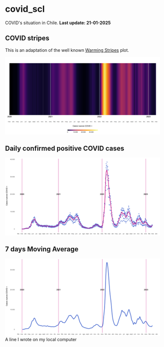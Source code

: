 # covid_scl

COVID's situation in Chile. **Last update: 21-01-2025**

## COVID stripes

This is an adaptation of the well known [Warming Stripes](https://en.wikipedia.org/wiki/Warming_stripes) plot.

![](plots/covid_stripes.png)

## Daily confirmed positive COVID cases

![](plots/covid_spline.png)

## 7 days Moving Average

![](plots/moving_average_7d.png)
A line I wrote on my local computer  
